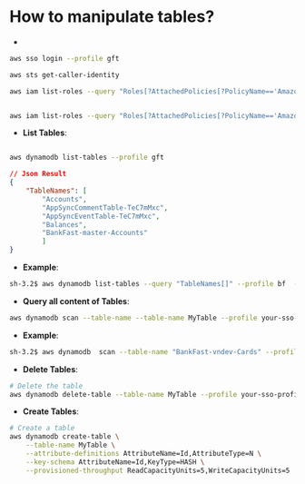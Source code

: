 # How to manipulate tables?

- 

```bash
aws sso login --profile gft

aws sts get-caller-identity

aws iam list-roles --query "Roles[?AttachedPolicies[?PolicyName=='AmazonDynamoDBFullAccess']]" --output json


aws iam list-roles --query "Roles[?AttachedPolicies[?PolicyName=='AmazonDynamoDB']]" --profile gft

```
- **List Tables**:

```bash

aws dynamodb list-tables --profile gft
```

```json
// Json Result
{
    "TableNames": [
        "Accounts",
        "AppSyncCommentTable-TeC7mMxc",
        "AppSyncEventTable-TeC7mMxc",
        "Balances",
        "BankFast-master-Accounts"
        ]
}
```

- **Example**: 
```bash 
sh-3.2$ aws dynamodb list-tables --query "TableNames[]" --profile bf  --output json > table_list.json
```

- **Query all content of Tables**:

```bash
aws dynamodb scan --table-name --table-name MyTable --profile your-sso-profile-name
```

- **Example**: 
```bash 
sh-3.2$ aws dynamodb  scan --table-name "BankFast-vndev-Cards" --profile bf  --output json > scan_table_content.json
```


- **Delete Tables**:

```bash
# Delete the table
aws dynamodb delete-table --table-name MyTable --profile your-sso-profile-name
```

- **Create Tables**:

```bash
# Create a table
aws dynamodb create-table \
    --table-name MyTable \
    --attribute-definitions AttributeName=Id,AttributeType=N \
    --key-schema AttributeName=Id,KeyType=HASH \
    --provisioned-throughput ReadCapacityUnits=5,WriteCapacityUnits=5
```